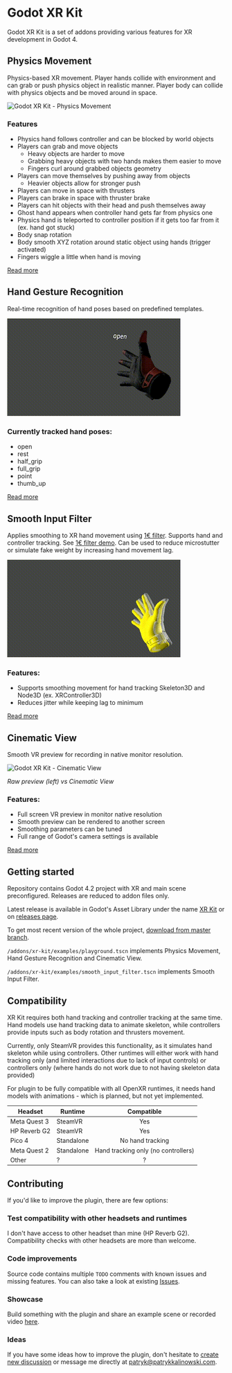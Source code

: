 # Godot XR Kit

Godot XR Kit is a set of addons providing various features for XR development in Godot 4.

## Physics Movement

Physics-based XR movement. Player hands collide with environment and can grab or push physics object in realistic manner. Player body can collide with physics objects and be moved around in space.

![Godot XR Kit - Physics Movement](/screenshots/physics_movement.gif)

### Features

- Physics hand follows controller and can be blocked by world objects
- Players can grab and move objects
  - Heavy objects are harder to move
  - Grabbing heavy objects with two hands makes them easier to move
  - Fingers curl around grabbed objects geometry
- Players can move themselves by pushing away from objects
  - Heavier objects allow for stronger push
- Players can move in space with thrusters
- Players can brake in space with thruster brake
- Players can hit objects with their head and push themselves away
- Ghost hand appears when controller hand gets far from physics one
- Physics hand is teleported to controller position if it gets too far from it (ex. hand got stuck)
- Body snap rotation
- Body smooth XYZ rotation around static object using hands (trigger activated)
- Fingers wiggle a little when hand is moving

[Read more](/addons/xr-kit/physics-movement/)

## Hand Gesture Recognition

Real-time recognition of hand poses based on predefined templates.

![Godot XR Kit - Hand Gesture Recognition](/screenshots/hand_gesture_recognition.gif)

### Currently tracked hand poses:

- open
- rest
- half_grip
- full_grip
- point
- thumb_up

[Read more](/addons/xr-kit/hand-gesture-recognition/)

## Smooth Input Filter

Applies smoothing to XR hand movement using [1€ filter](https://gery.casiez.net/1euro/). Supports hand and controller tracking. See [1€ filter demo](https://gery.casiez.net/1euro/InteractiveDemo/). Can be used to reduce microstutter or simulate fake weight by increasing hand movement lag.

![Godot XR Kit - Smooth Input Filter](/screenshots/smooth_input_filter.gif)

### Features:

- Supports smoothing movement for hand tracking Skeleton3D and Node3D (ex. XRController3D)
- Reduces jitter while keeping lag to minimum

[Read more](/addons/xr-kit/smooth-input-filter/)

## Cinematic View

Smooth VR preview for recording in native monitor resolution.

![Godot XR Kit - Cinematic View](/screenshots/cinematic_view.gif)

*Raw preview (left) vs Cinematic View*

### Features:

- Full screen VR preview in monitor native resolution
- Smooth preview can be rendered to another screen
- Smoothing parameters can be tuned
- Full range of Godot's camera settings is available 

[Read more](/addons/xr-kit/cinematic-view/)

## Getting started

Repository contains Godot 4.2 project with XR and main scene preconfigured. Releases are reduced to addon files only.

Latest release is available in Godot's Asset Library under the name [XR Kit](https://godotengine.org/asset-library/asset/1870) or on [releases page](https://github.com/patrykkalinowski/godot-xr-kit/releases/latest).

To get most recent version of the whole project, [download from master branch](https://github.com/patrykkalinowski/godot-xr-kit/archive/refs/heads/master.zip).

`/addons/xr-kit/examples/playground.tscn` implements Physics Movement, Hand Gesture Recognition and Cinematic View.

`/addons/xr-kit/examples/smooth_input_filter.tscn` implements Smooth Input Filter.

## Compatibility

XR Kit requires both hand tracking and controller tracking at the same time. Hand models use hand tracking data to animate skeleton, while controllers provide inputs such as body rotation and thrusters movement.

Currently, only SteamVR provides this functionality, as it simulates hand skeleton while using controllers. Other runtimes will either work with hand tracking only (and limited interactions due to lack of input controls) or controllers only (where hands do not work due to not having skeleton data provided)

For plugin to be fully compatible with all OpenXR runtimes, it needs hand models with animations - which is planned, but not yet implemented.

| Headset | Runtime | Compatible |
|---|---|:---:|
| Meta Quest 3 | SteamVR | Yes |
| HP Reverb G2 | SteamVR | Yes |
| Pico 4 | Standalone | No hand tracking |
| Meta Quest 2 | Standalone | Hand tracking only (no controllers)
| Other | ? | ? |

## Contributing

If you'd like to improve the plugin, there are few options:

### Test compatibility with other headsets and runtimes

I don't have access to other headset than mine (HP Reverb G2). Compatibility checks with other headsets are more than welcome.

### Code improvements

Source code contains multiple `TODO` comments with known issues and missing features. You can also take a look at existing [Issues](https://github.com/patrykkalinowski/godot-xr-kit/issues).

### Showcase

Build something with the plugin and share an example scene or recorded video [here](https://github.com/patrykkalinowski/godot-xr-kit/discussions/categories/show-and-tell).

### Ideas

If you have some ideas how to improve the plugin, don't hesitate to [create new discussion](https://github.com/patrykkalinowski/godot-xr-kit/discussions/categories/ideas) or message me directly at [patryk@patrykkalinowski.com](mailto:patryk@patrykkalinowski.com).
